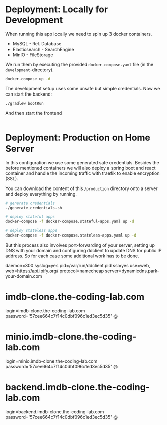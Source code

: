
# Deployment: Locally for Development

When running this app locally we need to spin up 3 docker 
containers.
 
- MySQL - Rel. Database
- Elasticsearch - SearchEngine
- MinIO - FileStorage

We run them by executing the provided `docker-compose.yaml` file (in the 
`development`-directory).

```bash
docker-compose up -d
```

The development setup uses some unsafe but simple credentials. 
Now we can start the backend:

```bash
./gradlew bootRun
```

And then start the frontend

```bash

```


# Deployment: Production on Home Server

In this configuration we use some generated safe credentials.
Besides the before mentioned containers we will also
deploy a spring boot and react container and handle the 
incoming traffic with traefik to enable encryption (SSL).

You can download the content of this `/production` directory onto 
a server and deploy everything by running.

```bash
# generate credentials
./generate_credentials.sh

# deploy stateful apps
docker-compose -f docker-compose.stateful-apps.yaml up -d

# deploy stateless apps
docker-compose -f docker-compose.stateless-apps.yaml up -d
```

But this process also involves port-forwarding of your server, setting up DNS
with your domain and configuring ddclient to update DNS for public IP address. 
So for each case some additional work has to be done.



daemon=300
syslog=yes
pid=/var/run/ddclient.pid
ssl=yes
use=web, web=https://api.ipify.org/
protocol=namecheap
server=dynamicdns.park-your-domain.com

# imdb-clone.the-coding-lab.com
login=imdb-clone.the-coding-lab.com
password='57cee664c7f14c0dbf096c1ed3ec5d35'
@

# minio.imdb-clone.the-coding-lab.com
login=minio.imdb-clone.the-coding-lab.com
password='57cee664c7f14c0dbf096c1ed3ec5d35'
@

# backend.imdb-clone.the-coding-lab.com
login=backend.imdb-clone.the-coding-lab.com
password='57cee664c7f14c0dbf096c1ed3ec5d35'
@
